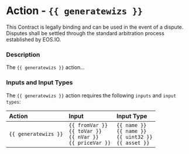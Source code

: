 # Action - `{{ generatewizs }}`

This Contract is legally binding and can be used in the event of a dispute. Disputes shall be settled through the standard arbitration process established by EOS.IO.

### Description

The `{{ generatewizs }}` action... 

### Inputs and Input Types

The `{{ generatewizs }}` action requires the following `inputs` and `input types`:

| Action | Input | Input Type |
|:--|:--|:--|
| `{{ generatewizs }}` | `{{ fromVar }}`<br/>`{{ toVar }}`<br/>`{{ nVar }}`<br/>`{{ priceVar }}` | `{{ name }}`<br/>`{{ name }}`<br/>`{{ uint32 }}`<br/>`{{ asset }}` |

